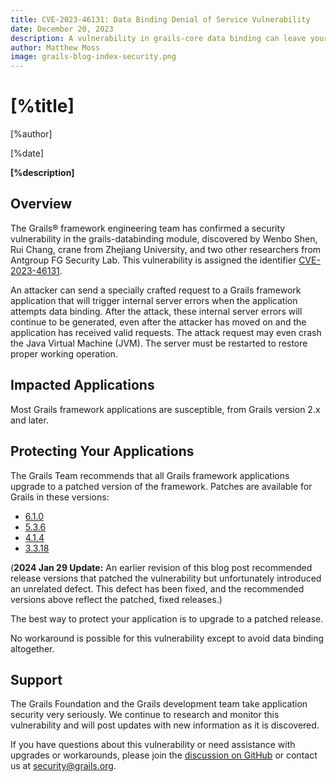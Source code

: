 ```yaml
---
title: CVE-2023-46131: Data Binding Denial of Service Vulnerability
date: December 20, 2023
description: A vulnerability in grails-core data binding can leave your application open to a denial-of-service attack.
author: Matthew Moss
image: grails-blog-index-security.png
---
```


# [%title]

[%author]

[%date]

**[%description]**


## Overview

The Grails® framework engineering team has confirmed a security vulnerability in the grails-databinding module, discovered by Wenbo Shen, Rui Chang, crane from Zhejiang University, and two other researchers from Antgroup FG Security Lab. This vulnerability is assigned the identifier [CVE-2023-46131](https://cve.mitre.org/cgi-bin/cvename.cgi?name=CVE-2023-46131).

An attacker can send a specially crafted request to a Grails framework application that will trigger internal server errors when the application attempts data binding. After the attack, these internal server errors will continue to be generated, even after the attacker has moved on and the application has received valid requests. The attack request may even crash the Java Virtual Machine (JVM). The server must be restarted to restore proper working operation.

## Impacted Applications

Most Grails framework applications are susceptible, from Grails version 2.x and later.

## Protecting Your Applications

The Grails Team recommends that all Grails framework applications upgrade to a patched version of the framework. Patches are available for Grails in these versions:
  * [6.1.0](https://github.com/grails/grails-core/releases/tag/v6.1.0)
  * [5.3.6](https://github.com/grails/grails-core/releases/tag/v5.3.6)
  * [4.1.4](https://github.com/grails/grails-core/releases/tag/v4.1.4)
  * [3.3.18](https://github.com/grails/grails-core/releases/tag/v3.3.18)

(**2024 Jan 29 Update:** An earlier revision of this blog post recommended release versions that patched the vulnerability but unfortunately introduced an unrelated defect.
This defect has been fixed, and the recommended versions above reflect the patched, fixed releases.)

The best way to protect your application is to upgrade to a patched release.

No workaround is possible for this vulnerability except to avoid data binding altogether.

## Support

The Grails Foundation and the Grails development team take application security very seriously. We continue to research and monitor this vulnerability and will post updates with new information as it is discovered.

If you have questions about this vulnerability or need assistance with upgrades or workarounds, please join the [discussion on GitHub](https://github.com/grails/grails-core/issues/13302) or contact us at [security@grails.org](mailto:security@grails.org?subject=CVE-2023-46131).

